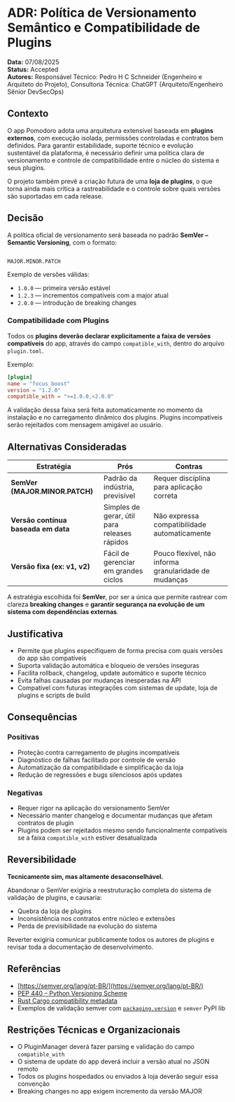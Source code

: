 # ADR: Política de Versionamento Semântico e Compatibilidade de Plugins

**Data:** 07/08/2025<br />
**Status:** Accepted<br />
**Autores:** Responsável Técnico: Pedro H C Schneider (Engenheiro e Arquiteto do Projeto), Consultoria Técnica: ChatGPT (Arquiteto/Engenheiro Sênior DevSecOps)

## Contexto

O app Pomodoro adota uma arquitetura extensível baseada em **plugins externos**, com execução isolada, permissões controladas e contratos bem definidos. Para garantir estabilidade, suporte técnico e evolução sustentável da plataforma, é necessário definir uma política clara de versionamento e controle de compatibilidade entre o núcleo do sistema e seus plugins.

O projeto também prevê a criação futura de uma **loja de plugins**, o que torna ainda mais crítica a rastreabilidade e o controle sobre quais versões são suportadas em cada release.

## Decisão

A política oficial de versionamento será baseada no padrão **SemVer – Semantic Versioning**, com o formato:

```

MAJOR.MINOR.PATCH

````

Exemplo de versões válidas:

- `1.0.0` — primeira versão estável
- `1.2.3` — incrementos compatíveis com a major atual
- `2.0.0` — introdução de breaking changes

### Compatibilidade com Plugins

Todos os **plugins deverão declarar explicitamente a faixa de versões compatíveis** do app, através do campo `compatible_with`, dentro do arquivo `plugin.toml`.

Exemplo:

```toml
[plugin]
name = "focus_boost"
version = "1.2.0"
compatible_with = ">=1.0.0,<2.0.0"
````

A validação dessa faixa será feita automaticamente no momento da instalação e no carregamento dinâmico dos plugins. Plugins incompatíveis serão rejeitados com mensagem amigável ao usuário.

## Alternativas Consideradas

| Estratégia                          | Prós                                         | Contras                                               |
| ----------------------------------- | -------------------------------------------- | ----------------------------------------------------- |
| **SemVer (MAJOR.MINOR.PATCH)**      | Padrão da indústria, previsível              | Requer disciplina para aplicação correta              |
| **Versão contínua baseada em data** | Simples de gerar, útil para releases rápidos | Não expressa compatibilidade automaticamente          |
| **Versão fixa (ex: v1, v2)**        | Fácil de gerenciar em grandes ciclos         | Pouco flexível, não informa granularidade de mudanças |

A estratégia escolhida foi **SemVer**, por ser a única que permite rastrear com clareza **breaking changes** e **garantir segurança na evolução de um sistema com dependências externas**.

## Justificativa

* Permite que plugins especifiquem de forma precisa com quais versões do app são compatíveis
* Suporta validação automática e bloqueio de versões inseguras
* Facilita rollback, changelog, update automático e suporte técnico
* Evita falhas causadas por mudanças inesperadas na API
* Compatível com futuras integrações com sistemas de update, loja de plugins e scripts de build

## Consequências

### Positivas

* Proteção contra carregamento de plugins incompatíveis
* Diagnóstico de falhas facilitado por controle de versão
* Automatização da compatibilidade e simplificação da loja
* Redução de regressões e bugs silenciosos após updates

### Negativas

* Requer rigor na aplicação do versionamento SemVer
* Necessário manter changelog e documentar mudanças que afetam contratos de plugin
* Plugins podem ser rejeitados mesmo sendo funcionalmente compatíveis se a faixa `compatible_with` estiver desatualizada

## Reversibilidade

**Tecnicamente sim, mas altamente desaconselhável.**

Abandonar o SemVer exigiria a reestruturação completa do sistema de validação de plugins, e causaria:

* Quebra da loja de plugins
* Inconsistência nos contratos entre núcleo e extensões
* Perda de previsibilidade na evolução do sistema

Reverter exigiria comunicar publicamente todos os autores de plugins e revisar toda a documentação de desenvolvimento.

## Referências

* [https://semver.org/lang/pt-BR/](https://semver.org/lang/pt-BR/)
* [PEP 440 – Python Versioning Scheme](https://peps.python.org/pep-0440/)
* [Rust Cargo compatibility metadata](https://doc.rust-lang.org/cargo/reference/specifying-dependencies.html#specifying-dependencies-from-cratesio)
* Exemplos de validação semver com [`packaging.version`](https://packaging.pypa.io/en/stable/version.html) e `semver` PyPI lib

## Restrições Técnicas e Organizacionais

* O PluginManager deverá fazer parsing e validação do campo `compatible_with`
* O sistema de update do app deverá incluir a versão atual no JSON remoto
* Todos os plugins hospedados ou enviados à loja deverão seguir essa convenção
* Breaking changes no app exigem incremento da versão MAJOR
